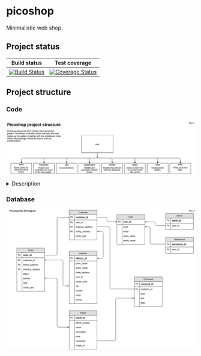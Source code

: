 picoshop
========
Minimalistic web shop.

## Project status
| Build status | Test coverage |
|:------------:|:-------------:|
| [![Build Status](https://travis-ci.org/willeponken/picoshop.svg?branch=master)](https://travis-ci.org/willeponken/picoshop) | [![Coverage Status](https://coveralls.io/repos/github/willeponken/picoshop/badge.svg?branch=master)](https://coveralls.io/github/willeponken/picoshop?branch=master) |

## Project structure

### Code
![Code project structure tree](https://github.com/willeponken/picoshop/blob/master/doc/patterns/picoshop-project-structure_rev1.png)

<details>
<summary>Description</summary>

 * /cmd - main entry points for each binary
 * /controller - routes according to MVC pattern
 * /doc - documentation
 * /middleware - interceptors for routes
 * /model - interact with database according to MVC pattern
 * /static - content that is served by the web server
 * /tool - developer utilities
 * /view - HTML views that are rendered for each web page

</details>

### Database
![Database ER scheme](https://github.com/willeponken/picoshop/blob/master/doc/database/picoshop_sql-er-diagram_rev2.png)

